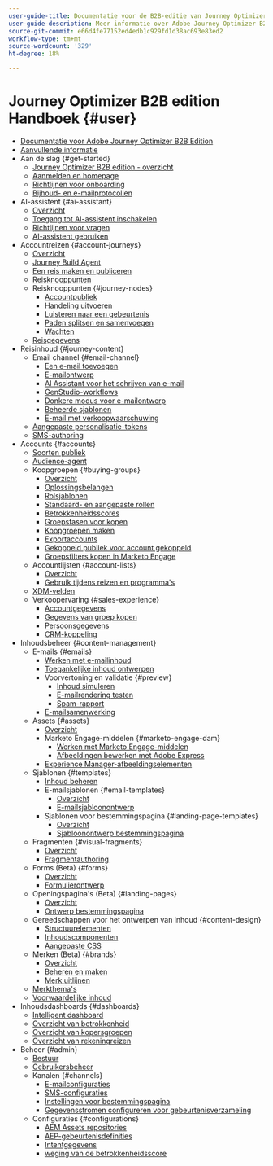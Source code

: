 ```yaml
---
user-guide-title: Documentatie voor de B2B-editie van Journey Optimizer
user-guide-description: Meer informatie over Adobe Journey Optimizer B2B Edition en hoe u deze kunt gebruiken om account- en inkoopgroeptrajecten te orkestreren met behulp van ingebouwde generatieve AI en toonaangevende automatisering.
source-git-commit: e66d4fe77152ed4edb1c929fd1d38ac693e83ed2
workflow-type: tm+mt
source-wordcount: '329'
ht-degree: 18%

---
```



# Journey Optimizer B2B edition Handboek {#user}

+ [Documentatie voor Adobe Journey Optimizer B2B Edition](guide-overview.md)
+ [Aanvullende informatie](./release-notes/release-notes.md)
+ Aan de slag {#get-started}
   + [Journey Optimizer B2B edition - overzicht](about-journey-optimizer-b2b-edition.md)
   + [Aanmelden en homepage](home-page.md)
   + [Richtlijnen voor onboarding](./start/get-started.md)
   + [Bijhoud- en e-mailprotocollen](./start/email-protocols.md)
+ AI-assistent {#ai-assistant}
   + [Overzicht](./ai-assistant/ai-assistant-overview.md)
   + [Toegang tot AI-assistent inschakelen](./ai-assistant/enable-ai-assistant-access.md)
   + [Richtlijnen voor vragen](./ai-assistant/question-guidance.md)
   + [AI-assistent gebruiken](./ai-assistant/use-ai-assistant.md)
+ Accountreizen {#account-journeys}
   + [Overzicht](./journeys/journey-overview.md)
   + [Journey Build Agent](./agents/journey-agent.md)
   + [Een reis maken en publiceren](./journeys/create-publish-journey.md)
   + [Reisknooppunten](./journeys/journey-nodes.md)
   + Reisknooppunten {#journey-nodes}
      + [Accountpubliek](./journeys/account-audience-nodes.md)
      + [Handeling uitvoeren](./journeys/action-nodes.md)
      + [Luisteren naar een gebeurtenis](./journeys/listen-for-event-nodes.md)
      + [Paden splitsen en samenvoegen](./journeys/split-merge-paths-nodes.md)
      + [Wachten](./journeys/wait-nodes.md)
   + [Reisgegevens](./journeys/journey-details.md)
+ Reisinhoud {#journey-content}
   + Email channel {#email-channel}
      + [Een e-mail toevoegen](./content/add-email.md)
      + [E-mailontwerp](./content/email-authoring.md)
      + [AI Assistant voor het schrijven van e-mail](./content/ai-assistant-emails.md)
      + [GenStudio-workflows](./content/genstudio-email-workflow.md)
      + [Donkere modus voor e-mailontwerp](./content/email-dark-mode.md)
      + [Beheerde sjablonen](./content/email-authoring-governance.md)
      + [E-mail met verkoopwaarschuwing](./content/sales-alert-email.md)
   + [Aangepaste personalisatie-tokens](./content/personalization-my-tokens.md)
   + [SMS-authoring](./content/sms-authoring.md)
+ Accounts {#accounts}
   + [Soorten publiek](./audiences/account-audience-overview.md)
   + [Audience-agent](./agents/audience-agent-b2b.md)
   + Koopgroepen {#buying-groups}
      + [Overzicht](./buying-groups/buying-groups-overview.md)
      + [Oplossingsbelangen](./buying-groups/solution-interests.md)
      + [Rolsjablonen](./buying-groups/buying-groups-role-templates.md)
      + [Standaard- en aangepaste rollen](./buying-groups/default-custom-roles.md)
      + [Betrokkenheidsscores](./buying-groups/engagement-scores.md)
      + [Groepsfasen voor kopen](./buying-groups/buying-group-stages.md)
      + [Koopgroepen maken](./buying-groups/buying-groups-create.md)
      + [Exportaccounts](./audiences/account-list-export.md)
      + [Gekoppeld publiek voor account gekoppeld](./data/linkedin-account-matched-audiences.md)
      + [Groepsfilters kopen in Marketo Engage](./buying-groups/marketo-engage-smart-list-buying-group-filters.md)
   + Accountlijsten {#account-lists}
      + [Overzicht](./accounts/account-lists.md)
      + [Gebruik tijdens reizen en programma&#39;s](./accounts/account-lists-journeys.md)
   + [XDM-velden](./data/field-mapping.md)
   + Verkoopervaring {#sales-experience}
      + [Accountgegevens](./accounts/account-details.md)
      + [Gegevens van groep kopen](./buying-groups/buying-group-details.md)
      + [Persoonsgegevens](./accounts/person-details.md)
      + [CRM-koppeling](./accounts/crm-linking.md)
+ Inhoudsbeheer {#content-management}
   + E-mails {#emails}
      + [Werken met e-mailinhoud](./content/emails-list.md)
      + [Toegankelijke inhoud ontwerpen](./content/email-accessible-content.md)
      + Voorvertoning en validatie {#preview}
         + [Inhoud simuleren](./content/email-simulate-content.md)
         + [E-mailrendering testen](./content/email-test-rendering.md)
         + [Spam-rapport](./content/email-spam-report.md)
      + [E-mailsamenwerking](./content/email-collaboration-tools.md)
   + Assets {#assets}
      + [Overzicht](./content/assets-overview.md)
      + Marketo Engage-middelen {#marketo-engage-dam}
         + [Werken met Marketo Engage-middelen](./content/marketo-engage-design-studio.md)
         + [Afbeeldingen bewerken met Adobe Express](./content/image-edit-adobe-express.md)
      + [Experience Manager-afbeeldingselementen](./content/aem-assets.md)
   + Sjablonen {#templates}
      + [Inhoud beheren](./content/template-content-governance.md)
      + E-mailsjablonen {#email-templates}
         + [Overzicht](./content/email-templates.md)
         + [E-mailsjabloonontwerp](./content/email-template-authoring.md)
      + Sjablonen voor bestemmingspagina {#landing-page-templates}
         + [Overzicht](./content/landing-page-templates.md)
         + [Sjabloonontwerp bestemmingspagina](./content/landing-page-template-design.md)
   + Fragmenten {#visual-fragments}
      + [Overzicht](./content/fragments.md)
      + [Fragmentauthoring](./content/fragment-authoring.md)
   + Forms (Beta) {#forms}
      + [Overzicht](./content/forms.md)
      + [Formulierontwerp](./content/form-design.md)
   + Openingspagina&#39;s (Beta) {#landing-pages}
      + [Overzicht](./content/landing-pages.md)
      + [Ontwerp bestemmingspagina](./content/landing-page-design.md)
   + Gereedschappen voor het ontwerpen van inhoud {#content-design}
      + [Structuurelementen](./content/structure-components.md)
      + [Inhoudscomponenten](./content/content-components.md)
      + [Aangepaste CSS](./content/design-custom-css.md)
   + Merken (Beta) {#brands}
      + [Overzicht](./content/brands-overview.md)
      + [Beheren en maken](./content/brands-manage-create.md)
      + [Merk uitlijnen](./content/brand-alignment.md)
   + [Merkthema&#39;s](./content/brand-themes.md)
   + [Voorwaardelijke inhoud](./content/conditional-content.md)
+ Inhoudsdashboards {#dashboards}
   + [Intelligent dashboard](./dashboards/intelligent-dashboard.md)
   + [Overzicht van betrokkenheid](./dashboards/engagement-dashboard.md)
   + [Overzicht van kopersgroepen](./dashboards/buying-groups-dashboard.md)
   + [Overzicht van rekeningreizen](./dashboards/journeys-dashboard.md)
+ Beheer {#admin}
   + [Bestuur](./admin/governance.md)
   + [Gebruikersbeheer](./admin/user-management.md)
   + Kanalen {#channels}
      + [E-mailconfiguraties](./admin/configure-channels-emails.md)
      + [SMS-configuraties](./admin/configure-channels-sms.md)
      + [Instellingen voor bestemmingspagina](./admin/landing-page-settings.md)
      + [Gegevensstromen configureren voor gebeurtenisverzameling](./data/aep-event-collection.md)
   + Configuraties {#configurations}
      + [AEM Assets repositories](./admin/configure-aem-repositories.md)
      + [AEP-gebeurtenisdefinities](./admin/configure-aep-events.md)
      + [Intentgegevens](./admin/intent-data.md)
      + [weging van de betrokkenheidsscore](./admin/engagement-score-weighting.md)
